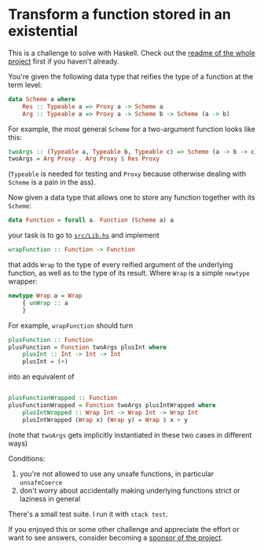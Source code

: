# Transform a function stored in an existential

This is a challenge to solve with Haskell. Check out the [readme of the whole project](../README.md) first if you haven't already.

You're given the following data type that reifies the type of a function at the term level:

```haskell
data Scheme a where
    Res :: Typeable a => Proxy a -> Scheme a
    Arg :: Typeable a => Proxy a -> Scheme b -> Scheme (a -> b)
```

For example, the most general `Scheme` for a two-argument function looks like this:

```haskell
twoArgs :: (Typeable a, Typeable b, Typeable c) => Scheme (a -> b -> c)
twoArgs = Arg Proxy . Arg Proxy $ Res Proxy
```

(`Typeable` is needed for testing and `Proxy` because otherwise dealing with `Scheme` is a pain in the ass).

Now given a data type that allows one to store any function together with its `Scheme`:

```haskell
data Function = forall a. Function (Scheme a) a
```

your task is to go to [`src/Lib.hs`](src/Lib.hs) and implement

```haskell
wrapFunction :: Function -> Function
```

that adds `Wrap` to the type of every reified argument of the underlying function, as well as to the type of its result. Where `Wrap` is a simple `newtype` wrapper:

```haskell
newtype Wrap a = Wrap
    { unWrap :: a
    }
```

For example, `wrapFunction` should turn

```haskell
plusFunction :: Function
plusFunction = Function twoArgs plusInt where
    plusInt :: Int -> Int -> Int
    plusInt = (+)
```

into an equivalent of

```haskell

plusFunctionWrapped :: Function
plusFunctionWrapped = Function twoArgs plusIntWrapped where
    plusIntWrapped :: Wrap Int -> Wrap Int -> Wrap Int
    plusIntWrapped (Wrap x) (Wrap y) = Wrap $ x + y
```

(note that `twoArgs` gets implicitly instantiated in these two cases in different ways)

Conditions:

1. you're not allowed to use any unsafe functions, in particular `unsafeCoerce`
2. don't worry about accidentally making underlying functions strict or laziness in general

There's a small test suite. I run it with `stack test`.

If you enjoyed this or some other challenge and appreciate the effort or want to see answers, consider becoming a [sponsor of the project](https://github.com/sponsors/effectfully-ou).
